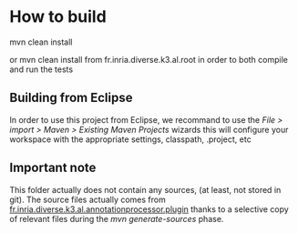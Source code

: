 # How to build

mvn clean install

or mvn clean install from fr.inria.diverse.k3.al.root in order to both compile and run the tests

## Building from Eclipse
In order to use this project from Eclipse, we recommand to use the _File > import > Maven > Existing Maven Projects_ wizards
this will configure your workspace with the appropriate settings, classpath, .project, etc 

## Important note
This folder actually does not contain any sources, (at least, not stored in git).
The source files actually comes from [fr.inria.diverse.k3.al.annotationprocessor.plugin](https://github.com/diverse-project/k3/tree/master/k3.eclipse/fr.inria.diverse.k3.al.annotationprocessor.plugin) thanks to a selective copy of relevant files during the *mvn generate-sources* phase.
